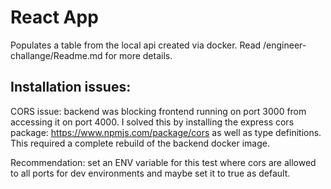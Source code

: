 # React App

Populates a table from the local api created via docker. Read /engineer-challange/Readme.md for more details.

## Installation issues:

CORS issue: backend was blocking frontend running on port 3000 from accessing it on port 4000. I solved this by installing the express cors package:
https://www.npmjs.com/package/cors as well as type definitions. This required a complete rebuild of the backend docker image.

Recommendation: set an ENV variable for this test where cors are allowed to all ports for dev environments and maybe set it to true as default.
